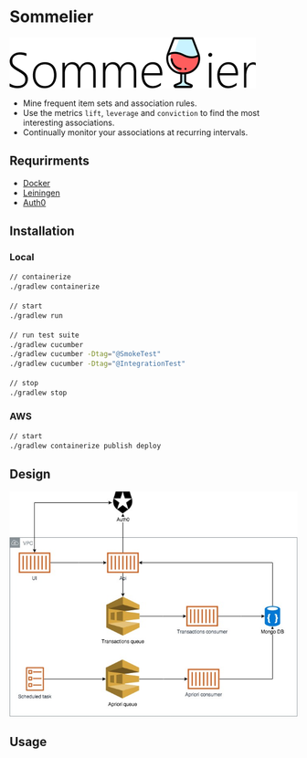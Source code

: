 # Sommelier
![Hooch](./resources/img/sommelier.png)

* Mine frequent item sets and association rules. 
* Use the metrics `lift`, `leverage` and `conviction` to find the most interesting associations.
* Continually monitor your associations at recurring intervals.

## Requrirments 
* [Docker](https://www.docker.com/)
* [Leiningen](https://leiningen.org/)
* [Auth0](https://auth0.com/)

## Installation

### Local

```bash
// containerize
./gradlew containerize 

// start
./gradlew run

// run test suite
./gradlew cucumber
./gradlew cucumber -Dtag="@SmokeTest"
./gradlew cucumber -Dtag="@IntegrationTest"

// stop
./gradlew stop
```

### AWS

```bash
// start
./gradlew containerize publish deploy
```

## Design

![design](resources/img/design.jpg)

## Usage
